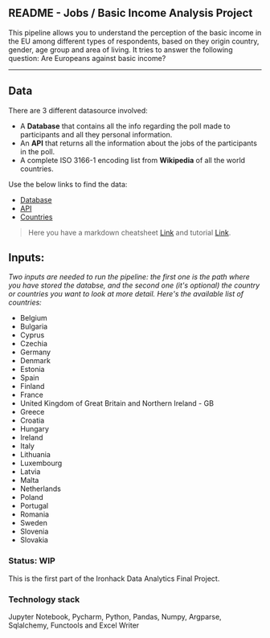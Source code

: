 ## **README - Jobs / Basic Income Analysis Project**

This pipeline allows you to understand the perception of the basic income in the EU among different types of respondents, based on they origin country, gender, age group and area of living. It tries to answer the following question: Are Europeans against basic income? 


---

## **Data**
There are 3 different datasource involved:
- A **Database** that contains all the info regarding the poll made to participants and all they personal information. 
- An **API** that returns all the information about the jobs of the participants in the poll.
- A complete ISO 3166-1 encoding list from **Wikipedia** of all the world countries. 

Use the below links to find the data:
- [Database](www.potacho.com/files/ironhack/raw_data_project_m1.db)
- [API](http://dataatwork.org/data/)
- [Countries](https://en.wikipedia.org/wiki/ISO_3166-1)


> Here you have a markdown cheatsheet [Link](https://commonmark.org/help/) and tutorial [Link](https://commonmark.org/help/tutorial/).


## **Inputs:**
*Two inputs are needed to run the pipeline: the first one is the path where you have stored the databse, and the second one (it's optional) the country or countries you want to look at more detail. Here's the available list of countries:*
- Belgium
- Bulgaria
- Cyprus
- Czechia
- Germany
- Denmark
- Estonia
- Spain
- Finland
- France
- United Kingdom of Great Britain and Northern Ireland - GB
- Greece
- Croatia
- Hungary
- Ireland
- Italy
- Lithuania
- Luxembourg
- Latvia
- Malta
- Netherlands
- Poland
- Portugal
- Romania
- Sweden
- Slovenia
- Slovakia


### **Status**: WIP
This is the first part of the Ironhack Data Analytics Final Project.

### **Technology stack**
Jupyter Notebook, Pycharm, Python, Pandas, Numpy, Argparse, Sqlalchemy, Functools and Excel Writer


